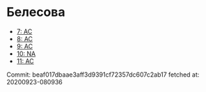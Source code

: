 # Белесова
- [7: AC](7.md)
- [8: AC](8.md)
- [9: AC](9.md)
- [10: NA](10.md)
- [11: AC](11.md)

Commit: beaf017dbaae3aff3d9391cf72357dc607c2ab17
 fetched at: 20200923-080936
